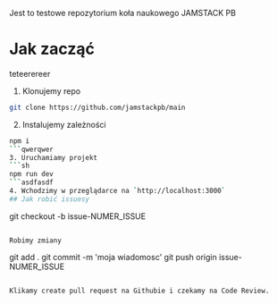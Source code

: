 Jest to testowe repozytorium koła naukowego JAMSTACK PB

# Jak zacząć
teteerereer
1. Klonujemy repo
```sh
git clone https://github.com/jamstackpb/main
```
2. Instalujemy zależności
```sh
npm i
```qwerqwer
3. Uruchamiamy projekt
```sh
npm run dev
```asdfasdf
4. Wchodzimy w przeglądarce na `http://localhost:3000`
## Jak robić issuesy

```
git checkout -b issue-NUMER_ISSUE
```

Robimy zmiany

```
git add .
git commit -m 'moja wiadomosc'
git push origin issue-NUMER_ISSUE
```

Klikamy create pull request na Githubie i czekamy na Code Review.
